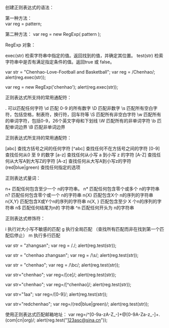 创建正则表达式的语法：

第一种方法：        
var reg = pattern;

第二种方法：
var reg = new RegExp( pattern );


RegExp 对象：

exec(str)           检索字符串中指定的值。返回找到的值，并确定其位置。
test(str)            检索字符串中是否有满足指定条件的值。返回true 或 false。


var  str = "Chenhao-Love-Football  and  Basketball";
var  reg = /Chenhao/;
alert(reg.exec(str));

var  reg = new RegExp('chenhao');
alert(reg.exec(str));


正则表达式所支持的常用通配符：

.                                           可以匹配任何字符
\d                                        匹配 0-9 的所有数字
\D                                        匹配非数字
\s                                         匹配所有空白字符，包括空格，制表符，换行符，回车符等
\S                                         匹配所有非空白字符
\w                                         匹配所有的单词字符，包括0-9，26个英文字母和下划线
\W                                       匹配所有的非单词字符
\b                                         匹配单词边界
\B                                         匹配非单词边界


正则表达式所支持的常用通配符：

[abc]                                                   查找方括号之间的任何字符
[^abc]                                                查找任何不在方括号之间的字符
[0-9]                                                   查找任何从0 至 9 的数字
[a-z]                                                    查找任何从小写 a 到小写 z 的字符
[A-Z]                                                   查找任何从大写A到大写Z的字符
[A-z]                                                   查找任何从大写A到小写z的字符
(red|blue|green)                                  查找任何指定的选项


正则表达式量词：

n+                                              匹配任何包含至少一个 n的字符串。
n*                                               匹配任何包含零个或多个 n的字符串
n?                                               匹配任何包含零个或一个 n的字符串
n{X}                                            匹配包含X个 n的序列的字符串
n{X,Y}                                          匹配包含X或Y个n的序列的字符串
n{X, }                                          匹配包含至少 X 个n的序列的字符串
n$                                              匹配任何结尾为n的 字符串
^n                                              匹配任何开头为 n的字符串

正则表达式修饰符：

i                                                  执行对大小写不敏感的匹配
g                                                 执行全局匹配 （查找所有匹配而非在找到第一个匹配后停止）
m                                                执行多行匹配


var  str = "zhangsan";
var  reg = /./;
alert(reg.test(str));

var  str = "chenhao zhangsan";
var  reg = /\s/;
alert(reg.test(str));

var  str = "chenhao";
var  reg = /\bc/;
alert(reg.test(str));



var  str="chenhao";
var  reg=/[ce]/;
alert(reg.test(str));


var  str="chenhao";
var  reg=/[^chenhao]/;
alert(reg.test(str));


var  str="1aa";
var  reg=/[0-9]/;
alert(reg.test(str));


var  str="redchenhao";
var  reg=/(red|blue|green)/;
alert(reg.test(str));


使用正则表达式匹配邮箱地址：
var  reg=/^[0-9a-zA-Z_-]+@[0-9A-Za-z_-]+\.(com|cn|org)/;
alert(reg.test("123asc@sina.cn"));




